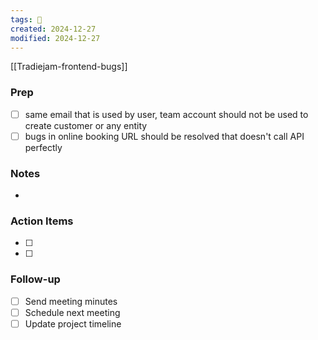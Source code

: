 ```yaml
---
tags: 📅
created: 2024-12-27
modified: 2024-12-27
---
```



[[Tradiejam-frontend-bugs]]

### Prep
- [ ] same email that is used by user, team account should not be used to create customer or any entity  
- [ ] bugs in online booking URL should be resolved that doesn't call API perfectly 

### Notes
- 

### Action Items
- [ ] 
- [ ] 

### Follow-up
- [ ] Send meeting minutes
- [ ] Schedule next meeting
- [ ] Update project timeline